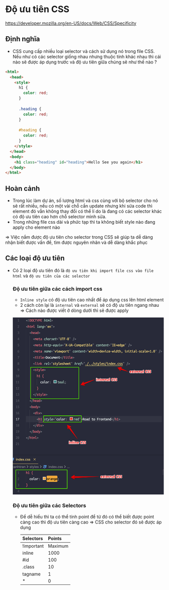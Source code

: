 # Độ ưu tiên CSS

https://developer.mozilla.org/en-US/docs/Web/CSS/Specificity

## Định nghĩa

- CSS cung cấp nhiều loại selector và cách sử dụng nó trong file CSS. Nếu như có các selector giống nhau nhưng thuộc tính khác nhau thì cái nào sẽ được áp dụng trước và độ ưu tiên giữa chúng sẽ như thế nào ?

```html
<html>
  <head>
    <style>
      h1 {
        color: red;
      }

      .heading {
        color: red;
      }

      #heading {
        color: red;
      }
    </style>
  </head>
  <body>
    <h1 class="heading" id="heading">Hello See you again</h1>
  </body>
</html>
```

## Hoàn cảnh

- Trong lúc làm dự án, số lượng html và css cùng với bộ selector cho nó sẽ rất nhiều, nếu có một vài chỗ cần update nhưng khi sửa code thì element đó vẫn không thay đổi có thể lí do là đang có các selector khác có độ ưu tiên cao hơn chỗ selector mình sửa.
- Trong những file css dài và phức tạp thì ta không biết style nào đang apply cho element nào

=> Việc nắm được độ ưu tiên cho selector trong CSS sẽ giúp ta dễ dàng nhận biết được vấn đề, tìm được nguyên nhân và dễ dàng khắc phục

## Các loại độ ưu tiên

- Có 2 loại độ ưu tiên đó là `độ ưu tiên khi import file css vào file html` và `độ ưu tiên của các selector`

  ### Độ ưu tiên giữa các cách import css

  - `Inline style` có độ ưu tiên cao nhất để áp dụng css lên html element
  - 2 cách còn lại là `internal` và `external` sẽ có độ ưu tiên ngang nhau => Cách nào được viết ở dòng dưới thì sẽ được apply

  ![](/Programs/Stage2/2_css/images/css-priority.png)

  ### Độ ưu tiên giữa các Selectors

  - Để dễ hiểu thì ta có thể tính point để từ đó có thể biết được point càng cao thì độ ưu tiên càng cao => CSS cho selector đó sẽ được áp dụng

    | Selectors  | Points  |
    | ---------- | ------- |
    | !important | Maximum |
    | inline     | 1000    |
    | #id        | 100     |
    | .class     | 10      |
    | tagname    | 1       |
    | \*         | 0       |
